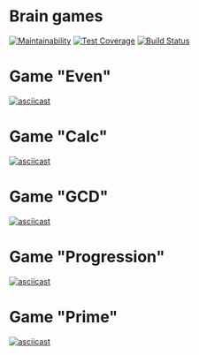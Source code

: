 # Brain games
[![Maintainability](https://api.codeclimate.com/v1/badges/49a93e12e8191c33ca3b/maintainability)](https://codeclimate.com/github/Artlyne/python-project-lvl1/maintainability)
[![Test Coverage](https://api.codeclimate.com/v1/badges/49a93e12e8191c33ca3b/test_coverage)](https://codeclimate.com/github/Artlyne/python-project-lvl1/test_coverage)
[![Build Status](https://travis-ci.com/Artlyne/python-project-lvl1.svg?branch=master)](https://travis-ci.com/Artlyne/python-project-lvl1)

# Game "Even"

[![asciicast](https://asciinema.org/a/WtysRvmewi0j51xZtQc0PdRO7.svg)](https://asciinema.org/a/WtysRvmewi0j51xZtQc0PdRO7?autoplay=1&speed=1.25&size=medium)

# Game "Calc"

[![asciicast](https://asciinema.org/a/tIS1X7eLcqYpIzTyRjfWqGxPz.svg)](https://asciinema.org/a/tIS1X7eLcqYpIzTyRjfWqGxPz?autoplay=1&speed=1.25&size=medium)

# Game "GCD"

[![asciicast](https://asciinema.org/a/qby2lsu1tIw5NanjTTJQpEcGn.svg)](https://asciinema.org/a/qby2lsu1tIw5NanjTTJQpEcGn?autoplay=1&speed=2.5&size=medium)

# Game "Progression"

[![asciicast](https://asciinema.org/a/FbigVXmlrhdodJZYOIetXsdQL.svg)](https://asciinema.org/a/FbigVXmlrhdodJZYOIetXsdQL?autoplay=1&speed=1.25&size=medium)

# Game "Prime"

[![asciicast](https://asciinema.org/a/bRky8SciApxjFQQGb6PN2mz4I.svg)](https://asciinema.org/a/bRky8SciApxjFQQGb6PN2mz4I?autoplay=1&speed=1.25&size=medium)
